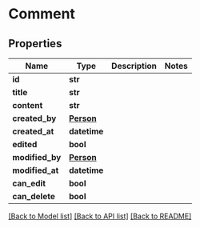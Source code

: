 # Comment

## Properties
Name | Type | Description | Notes
------------ | ------------- | ------------- | -------------
**id** | **str** |  | 
**title** | **str** |  | 
**content** | **str** |  | 
**created_by** | [**Person**](Person.md) |  | 
**created_at** | **datetime** |  | 
**edited** | **bool** |  | 
**modified_by** | [**Person**](Person.md) |  | 
**modified_at** | **datetime** |  | 
**can_edit** | **bool** |  | 
**can_delete** | **bool** |  | 

[[Back to Model list]](../README.md#documentation-for-models) [[Back to API list]](../README.md#documentation-for-api-endpoints) [[Back to README]](../README.md)

